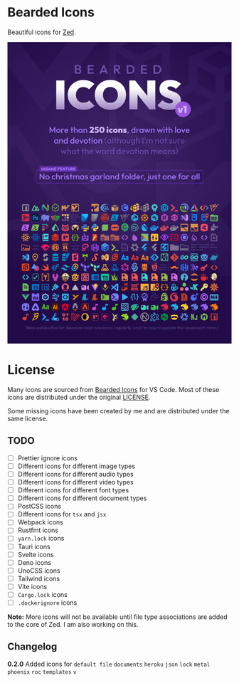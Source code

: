 # Bearded Icons

Beautiful icons for [Zed](https://zed.dev).

![Preview Image](https://raw.githubusercontent.com/BeardedBear/bearded-icons/master/assets/pres.png)

# License

Many icons are sourced from [Bearded Icons](https://github.com/BeardedBear/bearded-icons) for VS Code. Most of these icons are distributed under the original [LICENSE](https://github.com/BeardedBear/bearded-icons/blob/master/LICENSE).

Some missing icons have been created by me and are distributed under the same license.

## TODO

- [ ] Prettier ignore icons
- [ ] Different icons for different image types
- [ ] Different icons for different audio types
- [ ] Different icons for different video types
- [ ] Different icons for different font types
- [ ] Different icons for different document types
- [ ] PostCSS icons
- [ ] Different icons for `tsx` and `jsx`
- [ ] Webpack icons
- [ ] Rustfmt icons
- [ ] `yarn.lock` icons
- [ ] Tauri icons
- [ ] Svelte icons
- [ ] Deno icons
- [ ] UnoCSS icons
- [ ] Tailwind icons
- [ ] Vite icons
- [ ] `Cargo.lock` icons
- [ ] `.dockerignore` icons

**Note:** More icons will not be available until file type associations are added to the core of Zed. I am also working on this.

## Changelog
**0.2.0**
Added icons for `default file` `documents` `heroku` `json` `lock` `metal` `phoenix` `roc` `templates` `v`
